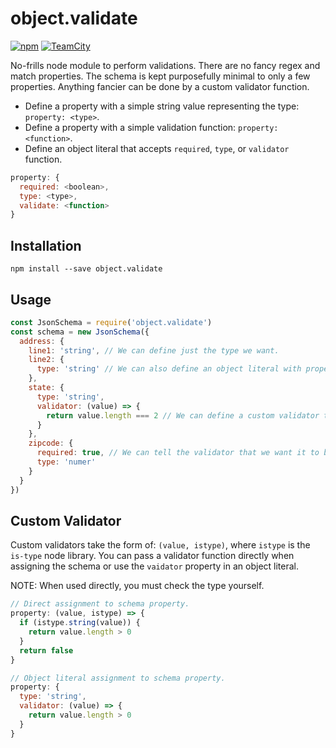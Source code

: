 # object.validate

[![npm](https://img.shields.io/npm/v/object.validate.svg?style=flat-square)](https://www.npmjs.com/package/object.validate)
[![TeamCity](https://img.shields.io/teamcity/https/build.nativecode.com/s/objectvalidate_continuous.svg?style=flat-square)](https://build.nativecode.com/viewType.html?buildTypeId=objectvalidate_continuous&guest=1)

No-frills node module to perform validations. There are no fancy regex and match properties. The schema is
kept purposefully minimal to only a few properties. Anything fancier can be done by a custom validator
function.

- Define a property with a simple string value representing the type: `property: <type>`.
- Define a property with a simple validation function: `property: <function>`.
- Define an object literal that accepts `required`, `type`, or `validator` function.
```javascript
property: {
  required: <boolean>,
  type: <type>,
  validate: <function>
}
```

## Installation
```
npm install --save object.validate
```

## Usage
```javascript
const JsonSchema = require('object.validate')
const schema = new JsonSchema({
  address: {
    line1: 'string', // We can define just the type we want.
    line2: {
      type: 'string' // We can also define an object literal with properties.
    },
    state: {
      type: 'string',
      validator: (value) => {
        return value.length === 2 // We can define a custom validator to verify specific values.
      }
    },
    zipcode: {
      required: true, // We can tell the validator that we want it to be required.
      type: 'numer'
    }
  }
})
```

## Custom Validator
Custom validators take the form of: `(value, istype)`, where `istype` is the `is-type` node library. You can
pass a validator function directly when assigning the schema or use the `vaidator` property in an object
literal.

NOTE: When used directly, you must check the type yourself.

```javascript
// Direct assignment to schema property.
property: (value, istype) => {
  if (istype.string(value)) {
    return value.length > 0
  }
  return false
}

// Object literal assignment to schema property.
property: {
  type: 'string',
  validator: (value) => {
    return value.length > 0
  }
}
```

